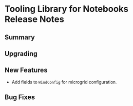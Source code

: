 # Tooling Library for Notebooks Release Notes

## Summary

<!-- Here goes a general summary of what this release is about -->

## Upgrading

<!-- Here goes notes on how to upgrade from previous versions, including deprecations and what they should be replaced with -->

## New Features

* Add fields to `WindConfig` for microgrid configuration.

## Bug Fixes

<!-- Here goes notable bug fixes that are worth a special mention or explanation -->
